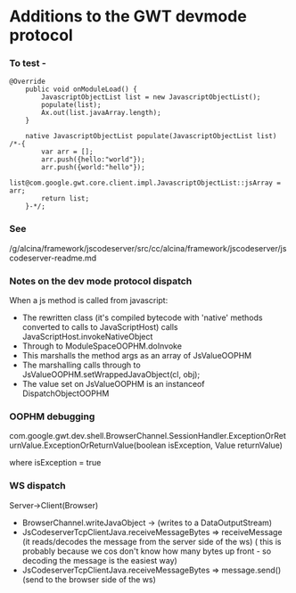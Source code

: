 # Additions to the GWT devmode protocol

### To test -

```
@Override
	public void onModuleLoad() {
		JavascriptObjectList list = new JavascriptObjectList();
		populate(list);
		Ax.out(list.javaArray.length);
	}

	native JavascriptObjectList populate(JavascriptObjectList list) /*-{
		var arr = [];
		arr.push({hello:"world"});
		arr.push({world:"hello"});
		list@com.google.gwt.core.client.impl.JavascriptObjectList::jsArray = arr;
		return list;
	}-*/;
```

### See

/g/alcina/framework/jscodeserver/src/cc/alcina/framework/jscodeserver/jscodeserver-readme.md

### Notes on the dev mode protocol dispatch

When a js method is called from javascript:

- The rewritten class (it's compiled bytecode with 'native' methods converted to calls to JavaScriptHost) calls
  JavaScriptHost.invokeNativeObject
- Through to ModuleSpaceOOPHM.doInvoke
- This marshalls the method args as an array of JsValueOOPHM
- The marshalling calls through to JsValueOOPHM.setWrappedJavaObject(cl, obj);
- The value set on JsValueOOPHM is an instanceof DispatchObjectOOPHM

### OOPHM debugging

com.google.gwt.dev.shell.BrowserChannel.SessionHandler.ExceptionOrReturnValue.ExceptionOrReturnValue(boolean isException, Value returnValue)

where isException = true

### WS dispatch

Server->Client(Browser)

- BrowserChannel.writeJavaObject -> (writes to a DataOutputStream)
- JsCodeserverTcpClientJava.receiveMessageBytes => receiveMessage (it reads/decodes the message from the server side of the ws)
  ( this is probably because we cos don't know how many bytes up front - so decoding the message is the easiest way)
- JsCodeserverTcpClientJava.receiveMessageBytes => message.send() (send to the browser side of the ws)
